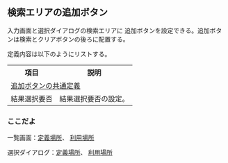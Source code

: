 ## 検索エリアの追加ボタン

入力画面と選択ダイアログの検索エリアに
追加ボタンを設定できる。追加ボタンは検索とクリアボタンの後ろに配置する。

定義内容は以下のようにリストする。
<table>
<tr><th>項目</th><th>説明</th></tr>
<tr><td colspan=2><a href="btns.md">追加ボタンの共通定義</a></td></tr>
<tr><td>結果選択要否</td><td>結果選択要否の設定。</td></tr>
</table>

### ここだよ
一覧画面：[定義場所](https://efwgrp.github.io/ske_image/svg/condition.btns.listPage.def.svg)、
[利用場所](https://efwgrp.github.io/ske_image/svg/condition.btns.listPage.svg)

選択ダイアログ：[定義場所](https://efwgrp.github.io/ske_image/svg/condition.btns.selectDialog.def.svg)、
[利用場所](https://efwgrp.github.io/ske_image/svg/condition.btns.selectDialog.svg)

